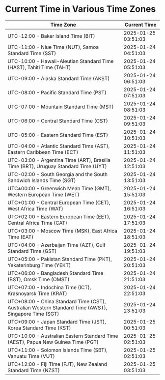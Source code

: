 # Current Time in Various Time Zones

| Time Zone | Current Time |
|-----------|--------------|
| UTC-12:00 - Baker Island Time (BIT) | 2025-01-25 03:51:03 |
| UTC-11:00 - Niue Time (NUT), Samoa Standard Time (SST) | 2025-01-24 04:51:03 |
| UTC-10:00 - Hawaii-Aleutian Standard Time (HAST), Tahiti Time (TAHT) | 2025-01-24 05:51:03 |
| UTC-09:00 - Alaska Standard Time (AKST) | 2025-01-24 06:51:03 |
| UTC-08:00 - Pacific Standard Time (PST) | 2025-01-24 07:51:03 |
| UTC-07:00 - Mountain Standard Time (MST) | 2025-01-24 08:51:03 |
| UTC-06:00 - Central Standard Time (CST) | 2025-01-24 09:51:03 |
| UTC-05:00 - Eastern Standard Time (EST) | 2025-01-24 10:51:03 |
| UTC-04:00 - Atlantic Standard Time (AST), Eastern Caribbean Time (ECT) | 2025-01-24 11:51:03 |
| UTC-03:00 - Argentina Time (ART), Brasília Time (BRT), Uruguay Standard Time (UYT) | 2025-01-24 12:51:03 |
| UTC-02:00 - South Georgia and the South Sandwich Islands Time (SGT) | 2025-01-24 13:51:03 |
| UTC±00:00 - Greenwich Mean Time (GMT), Western European Time (WET) | 2025-01-24 15:51:03 |
| UTC+01:00 - Central European Time (CET), West Africa Time (WAT) | 2025-01-24 16:51:03 |
| UTC+02:00 - Eastern European Time (EET), Central Africa Time (CAT) | 2025-01-24 17:51:03 |
| UTC+03:00 - Moscow Time (MSK), East Africa Time (EAT) | 2025-01-24 18:51:03 |
| UTC+04:00 - Azerbaijan Time (AZT), Gulf Standard Time (GST) | 2025-01-24 19:51:03 |
| UTC+05:00 - Pakistan Standard Time (PKT), Yekaterinburg Time (YEKT) | 2025-01-24 20:51:03 |
| UTC+06:00 - Bangladesh Standard Time (BST), Omsk Time (OMST) | 2025-01-24 21:51:03 |
| UTC+07:00 - Indochina Time (ICT), Krasnoyarsk Time (KRAT) | 2025-01-24 22:51:03 |
| UTC+08:00 - China Standard Time (CST), Australian Western Standard Time (AWST), Singapore Time (SGT) | 2025-01-24 23:51:03 |
| UTC+09:00 - Japan Standard Time (JST), Korea Standard Time (KST) | 2025-01-25 00:51:03 |
| UTC+10:00 - Australian Eastern Standard Time (AEST), Papua New Guinea Time (PGT) | 2025-01-25 02:51:03 |
| UTC+11:00 - Solomon Islands Time (SBT), Vanuatu Time (VUT) | 2025-01-25 02:51:03 |
| UTC+12:00 - Fiji Time (FJT), New Zealand Standard Time (NZST) | 2025-01-25 03:51:03 |

